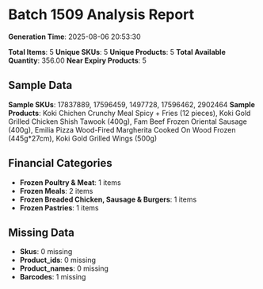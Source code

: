 # Batch 1509 Analysis Report

**Generation Time**: 2025-08-06 20:53:30

**Total Items**: 5
**Unique SKUs**: 5
**Unique Products**: 5
**Total Available Quantity**: 356.00
**Near Expiry Products**: 5

## Sample Data
**Sample SKUs**: 17837889, 17596459, 1497728, 17596462, 2902464
**Sample Products**: Koki Chichen Crunchy Meal Spicy + Fries (12 pieces), Koki Gold Grilled Chicken Shish Tawook (400g), Fam Beef Frozen Oriental Sausage (400g), Emilia Pizza Wood-Fired Margherita Cooked On Wood Frozen (445g*27cm), Koki Gold Grilled Wings (500g)

## Financial Categories
- **Frozen Poultry & Meat**: 1 items
- **Frozen Meals**: 2 items
- **Frozen Breaded Chicken, Sausage & Burgers**: 1 items
- **Frozen Pastries**: 1 items

## Missing Data
- **Skus**: 0 missing
- **Product_ids**: 0 missing
- **Product_names**: 0 missing
- **Barcodes**: 1 missing
